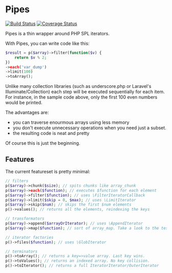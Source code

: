Pipes
==============
[![Build Status](https://travis-ci.org/tacone/pipes.svg)](https://travis-ci.org/tacone/pipes)
[![Coverage Status](https://img.shields.io/coveralls/tacone/pipes.svg)](https://coveralls.io/r/tacone/pipes)

Pipes is a thin wrapper around PHP SPL iterators.

With Pipes, you can write code like this:

```php
$result = p($array)->filter(function($v) {
    return $v % 2;
})
->each('var_dump')
->limit(100)
->toArray();
```

Unlike many collection libraries (such as underscore.php or
Laravel's Illuminate/Collection) each step will be executed
sequentially for each item. For instance, in the sample code
above, only the first 100 even numbers would be printed.

The advantages are:
- you can traverse enourmous arrays using less memory
- you don't execute unnecessary operations when you need just
  a subset.
- the resulting code is neat and pretty

Of course this is just the beginning.

## Features

The current featureset is pretty minimal:

```php
// filters
p($array)->chunk($size); // spits chunks like array_chunk
p($array)->each($function); // executes $function for each element
p($array)->filter($function); // uses \FilterIteratorCallback
p($array)->limit($skip = 0, $max); // uses \LimitIterator
p($array)->skip($num); // skips the first $num elements
p()->values(); // returns all the elements, reindexing the keys

// transformators
p($array)->append($arrayOrIterator); // uses \AppendIterator
p($array)->map($function); // sort of array_map. Take a look to the tests.

// iterator factories
p()->files($function); // uses \GlobIterator

// terminators
p()->toArray(); // returns a key=>value array. Last key wins.
p()->toValues(); // returns an indexed array. No key collision.
p()->toIterator(); // returns a full IteratorIterator/OuterIterator
```